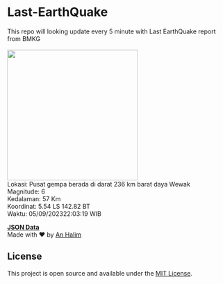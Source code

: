 # Last-EarthQuake
This repo will looking update every 5 minute with Last EarthQuake report from BMKG
<br>
<br>
<img src="https://static.bmkg.go.id/20230905220319.mmi.jpg" width="300"/>
<br>
Lokasi: Pusat gempa berada di darat 236 km barat daya Wewak <br>
Magnitude: 6 <br>
Kedalaman: 57 Km <br>
Koordinat: 5.54 LS 142.82 BT <br>
Waktu: 05/09/202322:03:19 WIB <br>

<a href="./data/data.json">**JSON Data**</a>
<br>
Made with ❤️ by <a href="https://github.com/an-halim">An Halim</a>
## License

This project is open source and available under the [MIT License](LICENSE).
